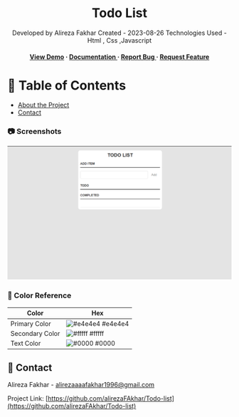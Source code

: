 <div align='center'>

<h1>Todo List</h1>
<p>Developed by Alireza Fakhar
  Created - 2023-08-26 
  Technologies Used - Html , Css ,Javascript </p>

<h4> <a href=https://alirezafakhar.github.io/todo-list/index>View Demo</a> <span> · </span> <a href="https://github.com/alirezaFAkhar/Todo-list/blob/master/README.md"> Documentation </a> <span> · </span> <a href="https://github.com/alirezaFAkhar/Todo-list/issues"> Report Bug </a> <span> · </span> <a href="https://github.com/alirezaFAkhar/Todo-list/issues"> Request Feature </a> </h4>


</div>

# :notebook_with_decorative_cover: Table of Contents

- [About the Project](#star2-about-the-project)
- [Contact](#handshake-contact)


### :camera: Screenshots
<div align="center"> <a href="https://alirezafakhar.github.io/todo-list/index"><img src="https://github.com/alirezaFAkhar/Todo-list/blob/main/assets/images/Todo-list.png" alt='image' width='800'/></a> </div>



### :art: Color Reference
| Color | Hex |
| --------------- | ---------------------------------------------------------------- |
| Primary Color | ![#e4e4e4](https://via.placeholder.com/10/e4e4e4?text=+) #e4e4e4 |
| Secondary Color | ![#fffff](https://via.placeholder.com/10/fffff?text=+) #fffff |
| Text Color | ![#0000](https://via.placeholder.com/10/0000?text=+) #0000 |

## :handshake: Contact

Alireza Fakhar - alirezaaaafakhar1996@gmail.com

Project Link: [https://github.com/alirezaFAkhar/Todo-list](https://github.com/alirezaFAkhar/Todo-list)
